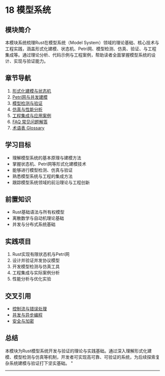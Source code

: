 ﻿# 18 模型系统

## 模块简介

本模块系统梳理Rust在模型系统（Model System）领域的理论基础、核心技术与工程实践，涵盖形式化建模、状态机、Petri网、模型检测、仿真、验证、与工程集成等。通过理论分析、代码示例与工程案例，帮助读者全面掌握模型系统的设计、实现与验证能力。

## 章节导航

1. [形式化建模与状态机](./01_formal_modeling_and_state_machine.md)
2. [Petri网与并发建模](./02_petri_net_and_concurrency.md)
3. [模型检测与验证](./03_model_checking_and_verification.md)
4. [仿真与性能分析](./04_simulation_and_performance.md)
5. [工程集成与应用案例](./05_engineering_integration.md)
6. [FAQ 常见问题解答](./FAQ.md)
7. [术语表 Glossary](./Glossary.md)

## 学习目标

- 理解模型系统的基本原理与建模方法
- 掌握状态机、Petri网等形式化建模技术
- 能够进行模型检测、仿真与验证
- 熟悉模型系统与工程的集成方法
- 跟踪模型系统领域的前沿理论与工程创新

## 前置知识

- Rust基础语法与所有权模型
- 离散数学与自动机理论基础
- 并发与分布式系统基础

## 实践项目

1. Rust实现有限状态机与Petri网
2. 设计并验证并发协议模型
3. 开发模型检测与仿真工具
4. 工程集成与实际案例分析
5. 性能分析与优化实验

## 交叉引用

- [控制流与错误处理](../03_control_flow/)
- [并发与异步编程](../06_async/)
- [安全与加密](../23_security_verification/)

## 总结

本模块为Rust模型系统开发与验证的理论与实践基础。通过深入理解形式化建模、模型检测与仿真等机制，开发者可实现高可靠、可验证的系统，为后续探索复杂系统建模与验证打下坚实基础。
"

---
